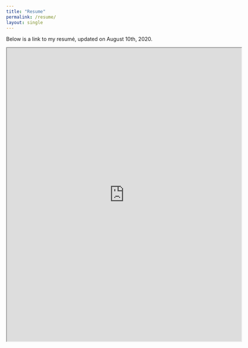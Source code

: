 ```yaml
---
title: "Resume"
permalink: /resume/
layout: single
---
```


Below is a link to my resumé, updated on August 10th, 2020. 


<iframe src="https://drive.google.com/file/d/1RrYTaCpMVZzspq8kbC1dJdhwk6vXqnkP/preview" width="640" height="800"></iframe>